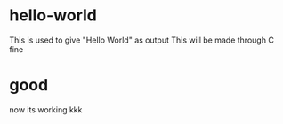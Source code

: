 # hello-world
This is used to give "Hello World" as output
This will be made through C
fine 
# good
now its working
kkk